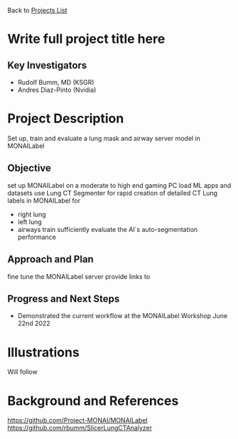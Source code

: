 Back to [Projects List](../../README.md#ProjectsList)

# Write full project title here

## Key Investigators

- Rudolf Bumm, MD (KSGR)
- Andres Diaz-Pinto (Nvidia)

# Project Description

Set up, train and evaluate a lung mask and airway server model in MONAILabel

## Objective

<!-- Describe here WHAT you would like to achieve (what you will have as end result). -->

set up MONAILabel on a moderate to high end gaming PC
load ML apps and datasets 
use  Lung CT Segmenter for rapid creation of detailed CT Lung labels in MONAILabel for
- right lung
- left lung
- airways
train sufficiently 
evaluate the AI´s auto-segmentation performance

## Approach and Plan

<!-- Describe here HOW you would like to achieve the objectives stated above. -->

fine tune the MONAILabel server
provide links to 

## Progress and Next Steps

<!-- Update this section as you make progress, describing of what you have ACTUALLY DONE. If there are specific steps that you could not complete then you can describe them here, too. -->

- Demonstrated the current workflow at the MONAILabel Workshop June 22nd 2022

# Illustrations

Will follow

# Background and References

https://github.com/Project-MONAI/MONAILabel
https://github.com/rbumm/SlicerLungCTAnalyzer
